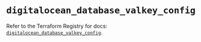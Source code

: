 # `digitalocean_database_valkey_config`

Refer to the Terraform Registry for docs: [`digitalocean_database_valkey_config`](https://registry.terraform.io/providers/digitalocean/digitalocean/2.62.0/docs/resources/database_valkey_config).
